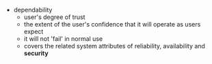 - dependability
  - user's degree of trust
  - the extent of the user's confidence that it will operate as users expect
  - it will not 'fail' in normal use
  - covers the related system attributes of reliability, availability and **security**